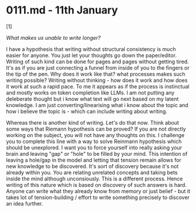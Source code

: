 # 0111.md - 11th January

[1]

*What makes us unable to write longer?*

I have a hypothesis that writing without structural consistency is much easier for anyone. You just let your thoughts go down the paper/editor. Writing of such kind can be done for pages and pages without getting tired. It's as if you are just connecting a funnel from inside of you to the fingers or the tip of the pen. Why does it work like that? what processes makes such writing possible? Writing without thinking - how does it work and how does it work at such a rapid pace. To me it appears as if the process is instinctual and mostly works on token completion like LLMs. I am not putting any deleberate thought but i know what text will go next based on my latent knowledge. I am just converting/linearising what i know about the topic and how i believe the topic is - which can include writing about writing.

Whereas there is another kind of writing. Let's do that now. Think about some ways that Riemann hypothesis can be proved? If you are not directly working on the subject, you will not have any thoughts on this. I challenge you to complete this line with a way to solve Reinmann hypothesis which should be unexplored. I want you to force yourself into really asking your brain and leaving "gap" or "hole" to be filled by your mind. This intention of leaving a hole/gap in the model and letting that tension remain allows for new knowledge to be discovered. It's sort of discovery because it's not already within you. You are relating unrelated concepts and taking bets inside the mind although unconsiously. This is a different process. Hence writing of this nature which is based on discovery of such answers is hard. Anyone can write what they already know from memory or just belief - but it takes lot of tension-building / effort to write something precisely to discover an idea further.
